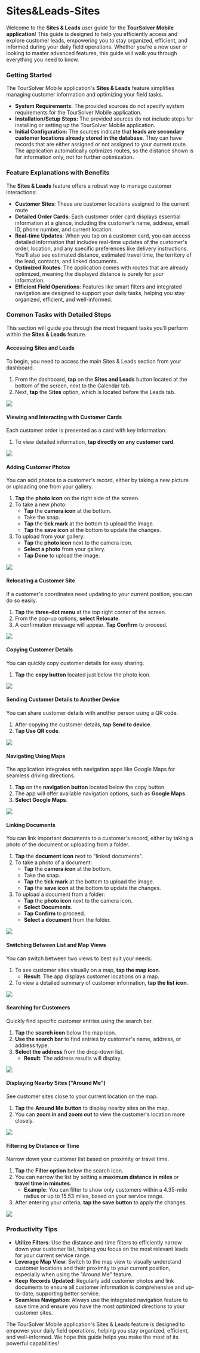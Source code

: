 # Sites\&Leads-Sites

Welcome to the **Sites & Leads** user guide for the **TourSolver Mobile application**! This guide is designed to help you efficiently access and explore customer leads, empowering you to stay organized, efficient, and informed during your daily field operations. Whether you're a new user or looking to master advanced features, this guide will walk you through everything you need to know.

### Getting Started

The TourSolver Mobile application's **Sites & Leads** feature simplifies managing customer information and optimizing your field tasks.

* **System Requirements:** The provided sources do not specify system requirements for the TourSolver Mobile application.
* **Installation/Setup Steps:** The provided sources do not include steps for installing or setting up the TourSolver Mobile application.
* **Initial Configuration:** The sources indicate that **leads are secondary customer locations already stored in the database**. They can have records that are either assigned or not assigned to your current route. The application automatically optimizes routes, so the distance shown is for information only, not for further optimization.

### Feature Explanations with Benefits

The **Sites & Leads** feature offers a robust way to manage customer interactions:

* **Customer Sites**: These are customer locations assigned to the current route
* **Detailed Order Cards**: Each customer order card displays essential information at a glance, including the customer’s name, address, email ID, phone number, and current location.
* **Real-time Updates**: When you tap on a customer card, you can access detailed information that includes real-time updates of the customer's order, location, and any specific preferences like delivery instructions. You’ll also see estimated distance, estimated travel time, the territory of the lead, contacts, and linked documents.
* **Optimized Routes**: The application comes with routes that are already optimized, meaning the displayed distance is purely for your information.
* **Efficient Field Operations**: Features like smart filters and integrated navigation are designed to support your daily tasks, helping you stay organized, efficient, and well-informed.

### Common Tasks with Detailed Steps

This section will guide you through the most frequent tasks you’ll perform within the **Sites & Leads** feature.

#### Accessing Sites and Leads

To begin, you need to access the main Sites & Leads section from your dashboard.

1. From the dashboard, **tap** on the **Sites and Leads** button located at the bottom of the screen, next to the Calendar tab.
2. Next, **tap** the S**ites** option, which is located before the Leads tab.

![](../../images/Sites\&Leads-Leads_timestamp_0_to_21.png)

#### Viewing and Interacting with Customer Cards

Each customer order is presented as a card with key information.

1. To view detailed information, **tap directly on any customer card**.

![](../../.gitbook/assets/Sites.png)

#### Adding Customer Photos

You can add photos to a customer's record, either by taking a new picture or uploading one from your gallery.

1. **Tap** the **photo icon** on the right side of the screen.
2. To take a new photo:
   * **Tap** the **camera icon** at the bottom.
   * Take the snap.
   * **Tap** the **tick mark** at the bottom to upload the image.
   * **Tap** the **save icon** at the bottom to update the changes.
3. To upload from your gallery:
   * **Tap** the **photo icon** next to the camera icon.
   * **Select a photo** from your gallery.
   * **Tap Done** to upload the image.

![](../../images/Sites\&Leads-Leads_timestamp_1_to_13.png)

#### Relocating a Customer Site

If a customer's coordinates need updating to your current position, you can do so easily.

1. **Tap** the **three-dot menu** at the top right corner of the screen.
2. From the pop-up options, **select Relocate**.
3. A confirmation message will appear. **Tap Confirm** to proceed.

![](../../images/Sites\&Leads-Leads_timestamp_1_to_59.png)

#### Copying Customer Details

You can quickly copy customer details for easy sharing.

1. **Tap** the **copy button** located just below the photo icon.

![](../../images/Sites\&Leads-Leads_timestamp_2_to_16.png)

#### Sending Customer Details to Another Device

You can share customer details with another person using a QR code.

1. After copying the customer details, **tap Send to device**.
2. **Tap Use QR code**.

![](../../images/Sites\&Leads-Leads_timestamp_2_to_22.png)

#### Navigating Using Maps

The application integrates with navigation apps like Google Maps for seamless driving directions.

1. **Tap** on the **navigation button** located below the copy button.
2. The app will offer available navigation options, such as **Google Maps**.
3. **Select Google Maps**.

![](../../images/Sites\&Leads-Leads_timestamp_2_to_44.png)

#### Linking Documents

You can link important documents to a customer's record, either by taking a photo of the document or uploading from a folder.

1. **Tap** the **document icon** next to "linked documents".
2. To take a photo of a document:
   * **Tap** the **camera icon** at the bottom.
   * Take the snap.
   * **Tap** the **tick mark** at the bottom to upload the image.
   * **Tap** the **save icon** at the bottom to update the changes.
3. To upload a document from a folder:
   * **Tap** the **photo icon** next to the camera icon.
   * **Select Documents**.
   * **Tap Confirm** to proceed.
   * **Select a document** from the folder.

![](../../images/Sites\&Leads-Leads_timestamp_3_to_13.png)

#### Switching Between List and Map Views

You can switch between two views to best suit your needs:

1. To see customer sites visually on a map, **tap the map icon**.
   * **Result**: The app displays customer locations on a map.
2. To view a detailed summary of customer information, **tap the list icon**.

![](<../../.gitbook/assets/Sites (1).png>)

#### Searching for Customers

Quickly find specific customer entries using the search bar.

1. **Tap** the **search icon** below the map icon.
2. **Use the search bar** to find entries by customer's name, address, or address type.
3. **Select the address** from the drop-down list.
   * **Result**: The address results will display.

![](<../../.gitbook/assets/Sites (2).png>)

#### Displaying Nearby Sites ("Around Me")

See customer sites close to your current location on the map.

1. **Tap** the **Around Me button** to display nearby sites on the map.
2. You can **zoom in and zoom out** to view the customer's location more closely.

![](<../../.gitbook/assets/Sites 1.png>)

#### Filtering by Distance or Time

Narrow down your customer list based on proximity or travel time.

1. **Tap** the **Filter option** below the search icon.
2. You can narrow the list by setting a **maximum distance in miles** or **travel time in minutes**.
   * **Example**: You can filter to show only customers within a 4.35-mile radius or up to 15.53 miles, based on your service range.
3. After entering your criteria, **tap the save button** to apply the changes.

![](<../../.gitbook/assets/Sites 1 (1).png>)

### Productivity Tips

* **Utilize Filters**: Use the distance and time filters to efficiently narrow down your customer list, helping you focus on the most relevant leads for your current service range.
* **Leverage Map View**: Switch to the map view to visually understand customer locations and their proximity to your current position, especially when using the "Around Me" feature.
* **Keep Records Updated**: Regularly add customer photos and link documents to ensure all customer information is comprehensive and up-to-date, supporting better service.
* **Seamless Navigation**: Always use the integrated navigation feature to save time and ensure you have the most optimized directions to your customer sites.

The TourSolver Mobile application's Sites & Leads feature is designed to empower your daily field operations, helping you stay organized, efficient, and well-informed. We hope this guide helps you make the most of its powerful capabilities!
